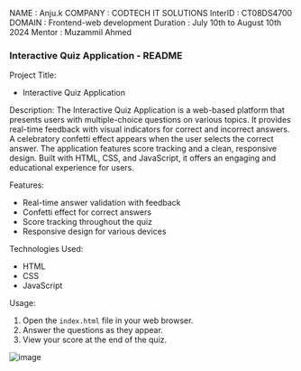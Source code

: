 NAME : Anju.k
COMPANY : CODTECH IT SOLUTIONS
InterID : CT08DS4700
DOMAIN : Frontend-web development
Duration : July 10th to August 10th 2024
Mentor : Muzammil Ahmed


### Interactive Quiz Application - README

Project Title:
- Interactive Quiz Application

Description:
The Interactive Quiz Application is a web-based platform that presents users with multiple-choice questions on various topics. It provides real-time feedback with visual indicators for correct and incorrect answers. A celebratory confetti effect appears when the user selects the correct answer. The application features score tracking and a clean, responsive design. Built with HTML, CSS, and JavaScript, it offers an engaging and educational experience for users.

Features:
- Real-time answer validation with feedback
- Confetti effect for correct answers
- Score tracking throughout the quiz
- Responsive design for various devices

Technologies Used:
- HTML
- CSS
- JavaScript

Usage:
1. Open the `index.html` file in your web browser.
2. Answer the questions as they appear.
3. View your score at the end of the quiz.



![image](https://github.com/user-attachments/assets/76441db7-e265-40ad-a17d-ac9d162c5d27)
